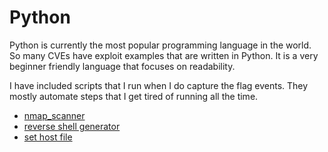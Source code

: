 # Python

Python is currently the most popular programming language in the world. So many CVEs have exploit examples that are written in Python. It is a very beginner friendly language that focuses on readability.

I have included scripts that I run when I do capture the flag events. They mostly automate steps that I get tired of running all the time.

- [nmap_scanner](python/nmap_scan.py)
- [reverse shell generator](python/reverse_shells.py)
- [set host file](python/host_file.py)
